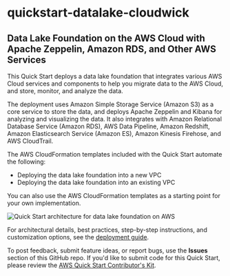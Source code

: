 # quickstart-datalake-cloudwick
## Data Lake Foundation on the AWS Cloud with Apache Zeppelin, Amazon RDS, and Other AWS Services

This Quick Start deploys a data lake foundation that integrates various AWS Cloud services and components to help you migrate data to the AWS Cloud, and store, monitor, and analyze the data.

The deployment uses Amazon Simple Storage Service (Amazon S3) as a core service to store the data, and deploys Apache Zeppelin and Kibana for analyzing and visualizing the data. It also integrates with Amazon Relational Database Service (Amazon RDS), AWS Data Pipeline, Amazon Redshift, Amazon Elasticsearch Service (Amazon ES), Amazon Kinesis Firehose, and AWS CloudTrail.

The AWS CloudFormation templates included with the Quick Start automate the following:

- Deploying the data lake foundation into a new VPC
- Deploying the data lake foundation into an existing VPC 

You can also use the AWS CloudFormation templates as a starting point for your own implementation.

![Quick Start architecture for data lake foundation on AWS](https://d0.awsstatic.com/partner-network/QuickStart/datasheets/data-lake-architecture-on-the-aws-cloud.png)

For architectural details, best practices, step-by-step instructions, and customization options, see the [deployment guide](https://s3.amazonaws.com/quickstart-reference/datalake/cloudwick/latest/doc/data-lake-foundation-wth-zeppelin-and-amazon-rds-on-the-aws-cloud.pdf).

To post feedback, submit feature ideas, or report bugs, use the **Issues** section of this GitHub repo.
If you'd like to submit code for this Quick Start, please review the [AWS Quick Start Contributor's Kit](https://aws-quickstart.github.io/). 
